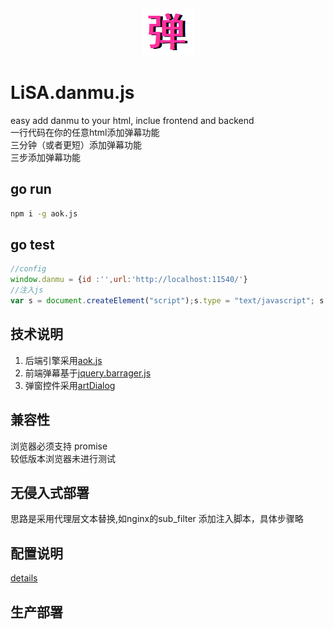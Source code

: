 <div align=center><img src="https://raw.githubusercontent.com/apporoad/LiSA.danmu.js/master/static/css/danmu.png"/></div>  

# LiSA.danmu.js
easy add danmu to your html, inclue  frontend and backend  
一行代码在你的任意html添加弹幕功能  
三分钟（或者更短）添加弹幕功能  
三步添加弹幕功能  


## go run
```bash
npm i -g aok.js

```

## go test

```js
//config
window.danmu = {id :'',url:'http://localhost:11540/'}
//注入js
var s = document.createElement("script");s.type = "text/javascript"; s.src=(window.danmu.url||window.danmu.site||'') + 'LiSA.danmu.js';document.getElementsByTagName("head")[0].appendChild(s);

```

## 技术说明
1. 后端引擎采用[aok.js](https://github.com/apporoad/aok.js.git)
2. 前端弹幕基于[jquery.barrager.js](https://github.com/yaseng/jquery.barrager.js)
3. 弹窗控件采用[artDialog](https://github.com/aui/artDialog)

## 兼容性
浏览器必须支持 promise  
较低版本浏览器未进行测试

## 无侵入式部署
思路是采用代理层文本替换,如nginx的sub_filter 添加注入脚本，具体步骤略

## 配置说明
[details](./config.md)

## 生产部署
